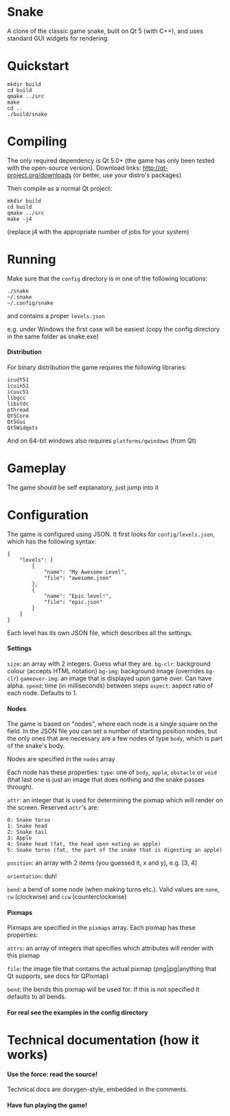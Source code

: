 Snake
=====
A clone of the classic game snake, built on Qt 5 (with C++), and uses standard
GUI widgets for rendering.

Quickstart
==========
```
mkdir build
cd build
qmake ../src
make
cd ..
./build/snake
```

Compiling
=========
The only required dependency is Qt 5.0+ (the game has only been tested with
the open-source version).
Download links: http://qt-project.org/downloads
(or better, use your distro's packages)

Then compile as a normal Qt project:

```
mkdir build
cd build
qmake ../src
make -j4
```

(replace j4 with the appropriate number of jobs for your system)

Running
=======
Make sure that the `config` directory is in one of the following locations:
```
./snake
~/.snake
~/.config/snake
```
and contains a proper `levels.json`

e.g. under Windows the first case will be easiest (copy the config directory
in the same folder as snake.exe)

#### Distribution
For binary distribution the game requires the following libraries:
```
icudt51
icuin51
icuuc51
libgcc
libstdc
pthread
Qt5Core
Qt5Gui
Qt5Widgets
```
And on 64-bit windows also requires `platforms/qwindows` (from Qt)

Gameplay
========
The game should be self explanatory, just jump into it

Configuration
=============
The game is configured using JSON. It first looks for `config/levels.json`,
which has the following syntax:
```
{
    "levels": [
        {
            "name": "My Awesome Level",
            "file": "awesome.json"
        },
        {
            "name": "Epic level!",
            "file": "epic.json"
        }
    ]
}
```
Each level has its own JSON file, which describes all the settings.

#### Settings
`size`: an array with 2 integers. Guess what they are.
`bg-clr`: background colour (accepts HTML notation)
`bg-img`: background image (overrides `bg-clr`)
`gameover-img`: an image that is displayed upon game over. Can have alpha.
`speed`: time (in milliseconds) between steps
`aspect`: aspect ratio of each node. Defaults to 1.

#### Nodes
The game is based on "nodes", where each node is a single square on the field.
In the JSON file you can set a number of starting position nodes, but the
only ones that are necessary are a few nodes of type `body`, which is part
of the snake's body.

Nodes are specified in the `nodes` array

Each node has these properties:
`type`: one of `body`, `apple`, `obstacle` or `void` (that last one is just an 
image that does nothing and the snake passes through).

`attr`: an integer that is used for determining the pixmap which will render
on the screen. Reserved `attr`'s are:
```
0: Snake torso
1: Snake head
2: Snake tail
3: Apple
4: Snake head (fat, the head upon eating an apple)
5: Snake torso (fat, the part of the snake that is digesting an apple)
```

`position`: an array with 2 items (you guessed it, x and y), e.g. [3, 4]

`orientation`: duh!

`bend`: a bend of some node (when making turns etc.). Valid values are
`none`, `cw` (clockwise) and `ccw` (counterclockwise)

#### Pixmaps
Pixmaps are specified in the `pixmaps` array. Each pixmap has these properties:

`attrs`: an array of integers that specifies which attributes will render with
this pixmap

`file`: the image file that contains the actual pixmap
(png|jpg|anything that Qt supports, see docs for QPixmap)

`bend`: the bends this pixmap will be used for. If this is not specified it
defaults to all bends.

#### For real see the examples in the config directory

Technical documentation (how it works)
======================================
#### Use the force: read the source!
Technical docs are doxygen-style, embedded in the comments.


#### Have fun playing the game!
